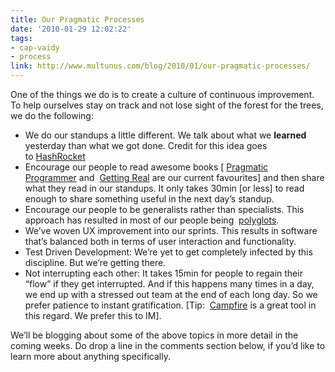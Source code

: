 ```yaml
---
title: Our Pragmatic Processes
date: '2010-01-29 12:02:22'
tags:
- cap-vaidy
- process
link: http://www.multunus.com/blog/2010/01/our-pragmatic-processes/
---
```

One of the things we do is to create a culture of continuous improvement. To help ourselves stay on track and not lose sight of the forest for the trees, we do the following:

- We do our standups a little different. We talk about what we **learned** yesterday than what we got done. Credit for this idea goes to [HashRocket](http://www.hashrocket.com/)
- Encourage our people to read awesome books [
[Pragmatic Programmer](http://www.amazon.com/Pragmatic-Programmer-Journeyman-Master/dp/020161622X) and 
[Getting Real](http://gettingreal.37signals.com/) are our current favourites] and then share what they read in our standups. It only takes 30min [or less] to read enough to share something useful in the next day’s standup.	
- Encourage our people to be generalists rather than specialists. This approach has resulted in most of our people being 
[polyglots](http://memeagora.blogspot.com/2006/12/polyglot-programming.html).	
- We’ve woven UX improvement into our sprints. This results in software that’s balanced both in terms of user interaction and functionality.
- Test Driven Development: We’re yet to get completely infected by this discipline. But we’re getting there.	
- Not interrupting each other: It takes 15min for people to regain their “flow” if they get interrupted. And if this happens many times in a day, we end up with a stressed out team at the end of each long day. So we prefer patience to instant gratification. [Tip: 
[Campfire](http://campfirenow.com/) is a great tool in this regard. We prefer this to IM].

We’ll be blogging about some of the above topics in more detail in the coming weeks. Do drop a line in the comments section below, if you’d like to learn more about anything specifically.
